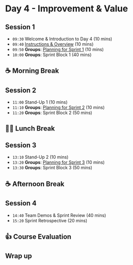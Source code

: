 # Day 4 - Improvement & Value

## Session 1

- `09:30` Welcome & Introduction to Day 4 (10 mins)
- `09:40` [Instructions & Overview](../day4/overview.md) (10 mins)
- `09:50` **Groups**: [Planning for Sprint 1](../day4/sprint1.md) (10 mins)
- `10:00` **Groups**: Sprint Block 1 (40 mins)

## ☕ Morning Break

## Session 2

- `11:00` Stand-Up 1 (10 mins)
- `11:10` **Groups**: [Planning for Sprint 2](../day4/sprint2.md) (10 mins)
- `11:20` **Groups**: Sprint Block 2 (50 mins)

## 🥪🥤 Lunch Break

## Session 3

- `13:10` Stand-Up 2 (10 mins)
- `13:20` **Groups**: [Planning for Sprint 3](../day4/sprint3.md) (10 mins)
- `13:30` **Groups**: Sprint Block 3 (50 mins)

## ☕ Afternoon Break

## Session 4

- `14:40` Team Demos & Sprint Review (40 mins)
- `15:20` Sprint Retrospective (20 mins)

## 👍 Course Evaluation

## Wrap up

